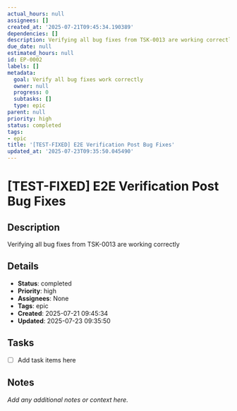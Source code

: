 ```yaml
---
actual_hours: null
assignees: []
created_at: '2025-07-21T09:45:34.190389'
dependencies: []
description: Verifying all bug fixes from TSK-0013 are working correctly
due_date: null
estimated_hours: null
id: EP-0002
labels: []
metadata:
  goal: Verify all bug fixes work correctly
  owner: null
  progress: 0
  subtasks: []
  type: epic
parent: null
priority: high
status: completed
tags:
- epic
title: '[TEST-FIXED] E2E Verification Post Bug Fixes'
updated_at: '2025-07-23T09:35:50.045490'
---
```


# [TEST-FIXED] E2E Verification Post Bug Fixes

## Description
Verifying all bug fixes from TSK-0013 are working correctly

## Details
- **Status**: completed
- **Priority**: high
- **Assignees**: None
- **Tags**: epic
- **Created**: 2025-07-21 09:45:34
- **Updated**: 2025-07-23 09:35:50

## Tasks
- [ ] Add task items here

## Notes
_Add any additional notes or context here._
